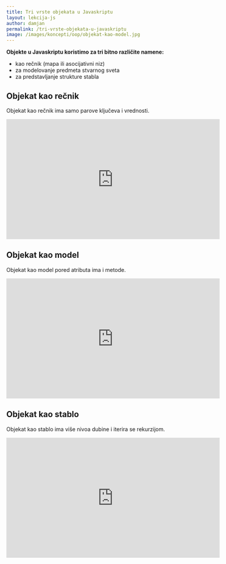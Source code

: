 ```yaml
---
title: Tri vrste objekata u Javaskriptu
layout: lekcija-js
author: damjan
permalink: /tri-vrste-objekata-u-javaskriptu
image: /images/koncepti/oop/objekat-kao-model.jpg
---
```


**Objekte u Javaskriptu koristimo za tri bitno različite namene:**

- kao rečnik (mapa ili asocijativni niz)
- za modelovanje predmeta stvarnog sveta
- za predstavljanje strukture stabla

## Objekat kao rečnik

Objekat kao rečnik ima samo parove ključeva i vrednosti.

<iframe width="560" height="315" src="https://www.youtube.com/embed/ZJ5__rBMkso" frameborder="0" gesture="media" allow="encrypted-media" allowfullscreen></iframe>

## Objekat kao model

Objekat kao model pored atributa ima i metode.

<iframe width="560" height="315" src="https://www.youtube.com/embed/wEVoMn_sX_U" frameborder="0" gesture="media" allow="encrypted-media" allowfullscreen></iframe>

## Objekat kao stablo

Objekat kao stablo ima više nivoa dubine i iterira se rekurzijom.

<iframe width="560" height="315" src="https://www.youtube.com/embed/ppODhkAAQ3A" frameborder="0" gesture="media" allow="encrypted-media" allowfullscreen></iframe>
